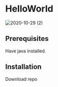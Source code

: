# HelloWorld

![2020-10-29 (2)](https://user-images.githubusercontent.com/54592463/97548879-0011f180-19d0-11eb-8733-04f3597f4f71.png)

## Prerequisites

Have java installed.

## Installation 

Download repo
